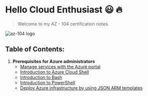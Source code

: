 # Hello Cloud Enthusiast :smiley: :fire:

> Welcome to my AZ - 104 certification notes.

![az-104 logo](https://images.credly.com/size/340x340/images/336eebfc-0ac3-4553-9a67-b402f491f185/azure-administrator-associate-600x600.png)

## Table of Contents:

1. **Prerequisites for Azure administrators**
   - [Manage services with the Azure portal](https://github.com/er-tharun/az-104-azure-administrator-notes/blob/main/1.Prerequisites%20for%20Azure%20administrators/1.Manage%20services%20with%20the%20Azure%20portal/readme.md)
   - [Introduction to Azure Cloud Shell](https://github.com/er-tharun/az-104-azure-administrator-notes/blob/main/1.Prerequisites%20for%20Azure%20administrators/2.Introduction%20to%20Azure%20Cloud%20Shell/readme.md)
   - [Introduction to Bash](https://github.com/er-tharun/az-104-azure-administrator-notes/blob/main/1.Prerequisites%20for%20Azure%20administrators/3.Introduction%20to%20Bash/readme.md)
   - [Introduction to PowerShell](https://github.com/er-tharun/az-104-azure-administrator-notes/blob/main/1.Prerequisites%20for%20Azure%20administrators/4.Introduction%20to%20PowerShell/readme.md)
   - [Deploy Azure infrastructure by using JSON ARM templates](https://github.com/er-tharun/az-104-azure-administrator-notes/blob/main/1.Prerequisites%20for%20Azure%20administrators/5.Deploy%20Azure%20infrastructure%20by%20using%20JSON%20ARM%20templates/readme.md)
